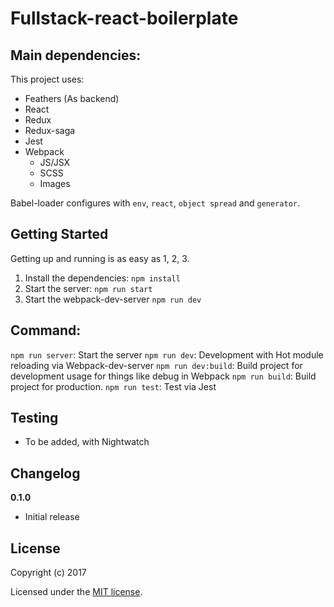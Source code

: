 # Fullstack-react-boilerplate

> 

## Main dependencies:

This project uses:
- Feathers (As backend)
- React
- Redux
- Redux-saga
- Jest
- Webpack
    - JS/JSX
    - SCSS
    - Images

Babel-loader configures with `env`, `react`, `object spread` and `generator`.

## Getting Started

Getting up and running is as easy as 1, 2, 3.

1. Install the dependencies: `npm install`
2. Start the server: `npm run start`
3. Start the webpack-dev-server `npm run dev`

## Command:
`npm run server`: Start the server
`npm run dev`: Development with Hot module reloading via Webpack-dev-server
`npm run dev:build`: Build project for development usage for things like debug in Webpack
`npm run build`: Build project for production.
`npm run test`: Test via Jest

## Testing
- To be added, with Nightwatch

## Changelog
__0.1.0__
- Initial release

## License

Copyright (c) 2017

Licensed under the [MIT license](LICENSE).
